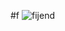 #f
![fijend](https://github.com/banghulu960/fijend/assets/153832184/a68408df-4526-44b9-94a6-87776db52a90)
